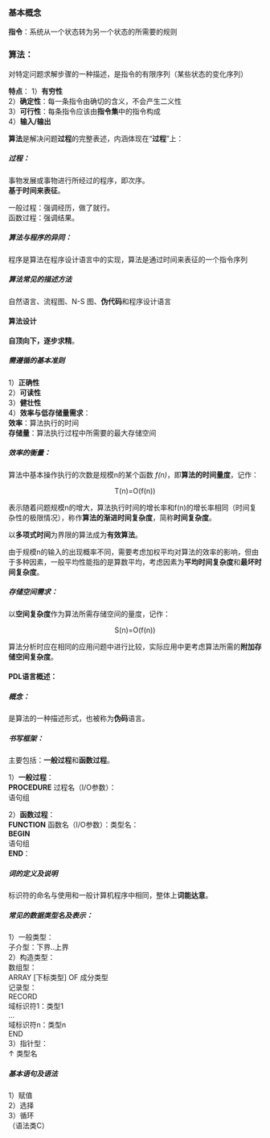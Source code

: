 ### 基本概念  
**指令**：系统从一个状态转为另一个状态的所需要的规则  

### 算法：
对特定问题求解步骤的一种描述，是指令的有限序列（某些状态的变化序列）

**特点**：
1）**有穷性**  
2）**确定性**：每一条指令由确切的含义，不会产生二义性  
3）**可行性**：每条指令应该由**指令集**中的指令构成  
4）**输入/输出**  

**算法**是解决问题**过程**的完整表述，内涵体现在“**过程**”上：  

##### 过程：  
事物发展或事物进行所经过的程序，即次序。  
**基于时间来表征**。  

一般过程：强调经历，做了就行。  
函数过程：强调结果。  

##### 算法与程序的异同：  
程序是算法在程序设计语言中的实现，算法是通过时间来表征的一个指令序列  

##### 算法常见的描述方法  
自然语言、流程图、N-S 图、**伪代码**和程序设计语言  

#### 算法设计  
**自顶向下，逐步求精**。  

##### 需遵循的基本准则  
1）**正确性**  
2）**可读性**  
3）**健壮性**  
4）**效率与低存储量需求**：  
**效率**：算法执行的时间   
**存储量**：算法执行过程中所需要的最大存储空间  


##### 效率的衡量：  
算法中基本操作执行的次数是规模n的某个函数 *f(n)*，即**算法的时间量度**，记作：  

<center> T(n)=O(f(n)) </center>  

表示随着问题规模n的增大，算法执行时间的增长率和f(n)的增长率相同（时间复杂性的极限情况），称作**算法的渐进时间复杂度**，简称**时间复杂度**。  
 
以**多项式时间**为界限的算法成为**有效算法**。  

由于规模n的输入的出现概率不同，需要考虑加权平均对算法的效率的影响，但由于多种因素，一般平均性能指的是算数平均，考虑因素为**平均时间复杂度**和**最坏时间复杂度**。  

##### 存储空间需求：  
以**空间复杂度**作为算法所需存储空间的量度，记作：  

<center> S(n)=O(f(n)) </center>


算法分析时应在相同的应用问题中进行比较，实际应用中更考虑算法所需的**附加存储空间复杂度**。  



#### PDL语言概述：  
##### 概念：  
是算法的一种描述形式，也被称为**伪码**语言。  

##### 书写框架：  
主要包括：**一般过程**和**函数过程**。  

1）**一般过程**：  
**PROCEDURE** 过程名（I/O参数）：  
语句组  

2）**函数过程**：  
**FUNCTION** 函数名（I/O参数）：类型名：  
**BEGIN**  
语句组  
**END**：  

##### 词的定义及说明  
标识符的命名与使用和一般计算机程序中相同，整体上**词能达意**。  

##### 常见的数据类型名及表示：  
1）一般类型：  
子介型：下界..上界  
2）构造类型：  
数组型：  
ARRAY [下标类型] OF 成分类型  
记录型：  
RECORD  
域标识符1：类型1  
...  
域标识符n：类型n  
END  
3）指针型：  
$\uparrow$ 类型名  

##### 基本语句及语法  
1）赋值  
2）选择  
3）循环  
（语法类C）  





